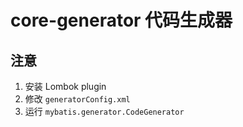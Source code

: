 # core-generator 代码生成器

## 注意
1. 安装  Lombok plugin
2. 修改 `generatorConfig.xml`
3. 运行 `mybatis.generator.CodeGenerator`

